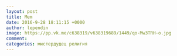 ```yaml
--- 
layout: post 
title: Mem 
date: 2016-9-28 18:11:15 +0000 
author: lependin 
image: https://pp.vk.me/c638319/v638319689/1449/qo-Mw3TRH-o.jpg
comment: 
categories: мистердудец религия
---
```

